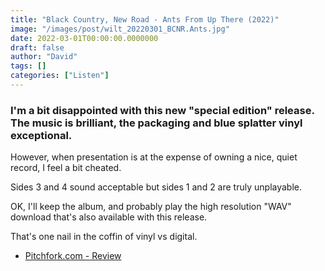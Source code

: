 ```yaml
---
title: "Black Country, New Road - Ants From Up There (2022)"
image: "/images/post/wilt_20220301_BCNR.Ants.jpg"
date: 2022-03-01T00:00:00.0000000
draft: false
author: "David"
tags: []
categories: ["Listen"]
---
```

### I'm a bit disappointed with this new "special edition" release. The music is brilliant, the packaging and blue splatter vinyl exceptional.

 However, when presentation is at the expense of owning a nice, quiet record, I feel a bit cheated.

 Sides 3 and 4 sound acceptable but sides 1 and 2 are truly unplayable.

 OK, I'll keep the album, and probably play the high resolution "WAV" download that's also available with this release.

 That's one nail in the coffin of vinyl vs digital.

-  [Pitchfork.com - Review](https://pitchfork.com/reviews/albums/black-country-new-road-ants-from-up-there/)